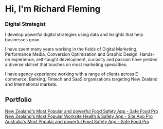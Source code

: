 

# Hi, I'm Richard Fleming
### Digital Strategist

I develop powerful digital strategies using data and insights that help businesses grow.  

I have spent many years working in the fields of Digital Marketing, Performance Media, Conversion Optimization and Graphic Design. Hands-on experience, self-taught development, curiosity and passion have yielded a diverse skillset that touches on most marketing specialties.  

I have agency experience working with a range of clients across E-commerce, Banking, Fintech and SaaS organisations targeting New Zealand and International markets.  

## Portfolio
[New Zealand's Most Popular and powerful Food Safety App -  Safe Food Pro](<a href="https://www.safefoodpro.co.nz" rel="dofollow" target="_blank">)  
[New Zealand's Most Popular Worksite Health & Safety App -  Site App Pro](https://www.sitapppro.co.nz)  
[Australia's Most Popular and powerful Food Safety App -  Safe Food Pro](https://www.safefoodpro.com.au)  
